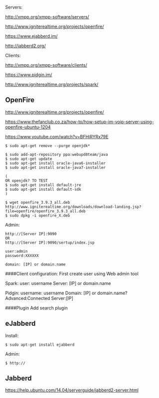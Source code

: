 Servers:

http://xmpp.org/xmpp-software/servers/

http://www.igniterealtime.org/projects/openfire/

https://www.ejabberd.im/

http://jabberd2.org/

Clients:

http://xmpp.org/xmpp-software/clients/

https://www.pidgin.im/

http://www.igniterealtime.org/projects/spark/


## OpenFire

http://www.igniterealtime.org/projects/openfire/

https://www.thefanclub.co.za/how-to/how-setup-im-voip-server-using-openfire-ubuntu-1204

https://www.youtube.com/watch?v=BFHiRYRx79E

```
$ sudo apt-get remove --purge openjdk*

$ sudo add-apt-repository ppa:webupd8team/java
$ sudo apt-get update
$ sudo apt-get install oracle-java6-installer
$ sudo apt-get install oracle-java7-installer

(
OR openjdk? TO TEST
$ sudo apt-get install default-jre
$ sudo apt-get install default-sdk
)

$ wget openfire_3.9.3_all.deb http://www.igniterealtime.org/downloads/download-landing.jsp?file=openfire/openfire_3.9.3_all.deb
$ sudo dpkg -i openfire_X.deb
```

Admin:

```
http://[Server IP]:9090
OR
http://[Server IP]:9090/sertup/index.jsp

user:admin
password:XXXXXX

domain: [IP] or domain.name
```
####Client configuration:
First create user using Web admin tool

Spark:
user: username
Server: [IP] or domain.name

Pidgin:
username: username
Domain: [IP] or domain.name?
Advanced:Connected Server:[IP]

####Plugin
Add search plugin

## eJabberd

Install:
```
$ sudo apt-get install ejabberd
```
Admin:
```
$ http://
```


## Jabberd

https://help.ubuntu.com/14.04/serverguide/jabberd2-server.html
